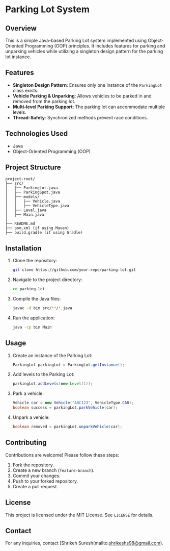 # Parking Lot System

## Overview
This is a simple Java-based Parking Lot system implemented using Object-Oriented Programming (OOP) principles. It includes features for parking and unparking vehicles while utilizing a singleton design pattern for the parking lot instance.

## Features
- **Singleton Design Pattern**: Ensures only one instance of the `ParkingLot` class exists.
- **Vehicle Parking & Unparking**: Allows vehicles to be parked in and removed from the parking lot.
- **Multi-level Parking Support**: The parking lot can accommodate multiple levels.
- **Thread-Safety**: Synchronized methods prevent race conditions.

## Technologies Used
- Java
- Object-Oriented Programming (OOP)

## Project Structure
```
project-root/
├── src/
│   ├── ParkingLot.java
│   ├── ParkingSpot.java
│   ├── models/
│   │   ├── Vehicle.java
│   │   ├── VehicleType.java
│   ├── Level.java
│   ├── Main.java
│
├── README.md
├── pom.xml (if using Maven)
├── build.gradle (if using Gradle)
```

## Installation
1. Clone the repository:
   ```sh
   git clone https://github.com/your-repo/parking-lot.git
   ```
2. Navigate to the project directory:
   ```sh
   cd parking-lot
   ```
3. Compile the Java files:
   ```sh
   javac -d bin src/**/*.java
   ```
4. Run the application:
   ```sh
   java -cp bin Main
   ```

## Usage
1. Create an instance of the Parking Lot:
   ```java
   ParkingLot parkingLot = ParkingLot.getInstance();
   ```
2. Add levels to the Parking Lot:
   ```java
   parkingLot.addLevels(new Level(1));
   ```
3. Park a vehicle:
   ```java
   Vehicle car = new Vehicle("ABC123", VehicleType.CAR);
   boolean success = parkingLot.parkVehicle(car);
   ```
4. Unpark a vehicle:
   ```java
   boolean removed = parkingLot.unparkVehicle(car);
   ```

## Contributing
Contributions are welcome! Please follow these steps:
1. Fork the repository.
2. Create a new branch (`feature-branch`).
3. Commit your changes.
4. Push to your forked repository.
5. Create a pull request.

## License
This project is licensed under the MIT License. See `LICENSE` for details.

## Contact
For any inquiries, contact [Shrikeh Suresh(mailto:shrikeshs98@gmail.com).
